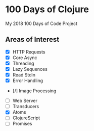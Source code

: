 # 100 Days of Clojure

My 2018 100 Days of Code Project

## Areas of Interest
- [X] HTTP Requests
- [X] Core Async
- [X] Threading
- [X] Lazy Sequences
- [X] Read Stdin
- [X] Error Handling
- [/] Image Processing
- [ ] Web Server
- [ ] Transducers
- [X] Atoms
- [ ] ClojureScript
- [ ] Promises

